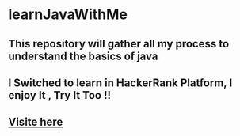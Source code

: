 # learnJavaWithMe
## This repository will gather all my process to understand the basics of java


## I Switched to learn in HackerRank Platform, I enjoy It , Try It Too !!

## [Visite here ](hackerrank.com)
